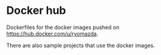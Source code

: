 # Docker hub
Dockerfiles for the docker images pushed on https://hub.docker.com/u/ryomazda.

There are also sample projects that use the docker images.
